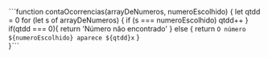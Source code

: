 ˋˋˋfunction contaOcorrencias(arrayDeNumeros, numeroEscolhido) {
 let qtdd = 0
  for (let s of arrayDeNumeros) {
    if (s === numeroEscolhido)
    qtdd++
    }
    if(qtdd === 0){
      return 'Número não encontrado'
    } else {
return `O número ${numeroEscolhido} aparece ${qtdd}x`
    }  
}ˋˋˋ